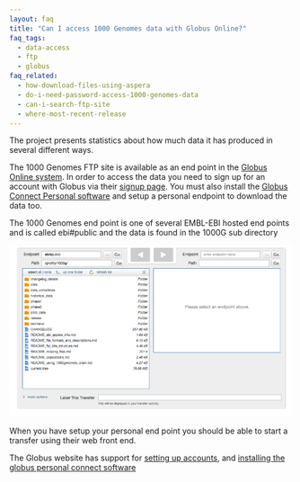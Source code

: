 ```yaml
---
layout: faq
title: "Can I access 1000 Genomes data with Globus Online?"
faq_tags:
  - data-access
  - ftp
  - globus
faq_related:
  - how-download-files-using-aspera
  - do-i-need-password-access-1000-genomes-data
  - can-i-search-ftp-site
  - where-most-recent-release
---
```

                    
The project presents statistics about how much data it has produced in several different ways. 

The 1000 Genomes FTP site is available as an end point in the [Globus Online system](https://www.globus.org/).  In order to access the data you need to sign up for an account with Globus via their [signup page](https://www.globus.org/SignUp). You must also install the [Globus Connect Personal software](https://support.globus.org/entries/24044351) and setup a personal endpoint to download the data too.

The 1000 Genomes end point is one of several EMBL-EBI hosted end points and is called ebi#public and the data is found in the 1000G sub directory

![screen_shot](/sites/1000genomes.org/files/documents/screen_shot_2015-11-27_at_27-11-20151_.34.10_0.png)

When you have setup your personal end point you should be able to start a transfer using their web front end.

The Globus website has support for [setting up accounts](https://support.globus.org/entries/23583857-Sign-Up-and-Transfer-Files-with-Globus-Online), and [installing the globus personal connect software](https://support.globus.org/forums/22130516-Globus-Connect-Personal)
